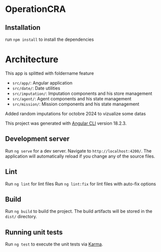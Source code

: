 # OperationCRA

## Installation

run `npm install` to install the dependencies

# Architecture

This app is splitted with foldername feature

- `src/app/`: Angular application
- `src/date/`: Date utilities
- `src/imputation/`: Imputation components and his store management
- `src/agent/`: Agent components and his state management
- `src/mission/`: Mission components and his state management

Added random imputations for octobre 2024 to vizualize some datas

This project was generated with [Angular CLI](https://github.com/angular/angular-cli) version 18.2.3.

## Development server

Run `ng serve` for a dev server. Navigate to `http://localhost:4200/`. The application will automatically reload if you change any of the source files.

## Lint

Run `ng lint` for lint files
Run `ng lint:fix` for lint files with auto-fix options

## Build

Run `ng build` to build the project. The build artifacts will be stored in the `dist/` directory.

## Running unit tests

Run `ng test` to execute the unit tests via [Karma](https://karma-runner.github.io).
